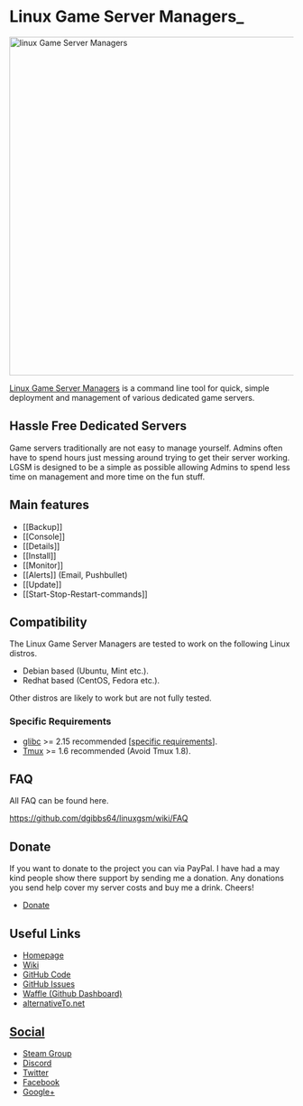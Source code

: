 <h1>Linux Game Server Managers_</h1>
<a href="http://gameservermanagers.com"><img src="https://github.com/dgibbs64/linuxgsm/blob/master/images/logo/lgsm-full-light.png" alt="linux Game Server Managers" width="600" /></a>

[Linux Game Server Managers](http://gameservermanagers.com/) is a command line tool for quick, simple deployment and management of various dedicated game servers.

<h2>Hassle Free Dedicated Servers</h2>
Game servers traditionally are not easy to manage yourself. Admins often have to spend hours just messing around trying to get their server working. LGSM is designed to be a simple as possible allowing Admins to spend less time on management and more time on the fun stuff.

<h2>Main features</h2>
<ul>
	<li>[[Backup]]</li>
	<li>[[Console]]</li>
	<li>[[Details]]</li>
	<li>[[Install]]</li>
	<li>[[Monitor]]</li>
	<li>[[Alerts]] (Email, Pushbullet)</li>
	<li>[[Update]]</li>
	<li>[[Start-Stop-Restart-commands]]</li>
</ul>
<h2>Compatibility</h2>
The Linux Game Server Managers are tested to work on the following Linux distros.
<ul>
	<li>Debian based (Ubuntu, Mint etc.).</li>
	<li>Redhat based (CentOS, Fedora etc.).</li>
</ul>
Other distros are likely to work but are not fully tested.
<h3>Specific Requirements</h3>
<ul>
	<li><a href="https://github.com/dgibbs64/linuxgsm/wiki/glibc">glibc</a> >= 2.15 recommended [<a href="https://github.com/dgibbs64/linuxgsm/wiki/glibc#server-requirements">specific requirements</a>].</li>
	<li><a href="https://github.com/dgibbs64/linuxgsm/wiki/Tmux">Tmux</a> >= 1.6 recommended (Avoid Tmux 1.8).</li>
</ul>
<h2>FAQ</h2>
All FAQ can be found here.

<a href="https://github.com/dgibbs64/linuxgsm/wiki/FAQ">https://github.com/dgibbs64/linuxgsm/wiki/FAQ</a>
<h2>Donate</h2>
If you want to donate to the project you can via PayPal. I have had a may kind people show there support by sending me a donation. Any donations you send help cover my server costs and buy me a drink. Cheers!
<ul>
<li><a href="http://gameservermanagers.com/donate">Donate</a></li>
</ul>
<h2>Useful Links</h2>
<ul>
 	<li><a href="https://gameservermanagers.com">Homepage</li>
	<li><a href="https://github.com/dgibbs64/linuxgsm/wiki">Wiki</li>
	<li><a href="https://github.com/dgibbs64/linuxgsm">GitHub Code</li>
	<li><a href="https://github.com/dgibbs64/linuxgsm/issues">GitHub Issues</li>
	<li><a href="https://waffle.io/dgibbs64/linuxgsm">Waffle (Github Dashboard)</li>
	<li><a href="https://alternativeto.net/software/linux-game-server-managers/">alternativeTo.net</li>
</ul>
<h2>Social</h2>
<ul>
	<li><a href="https://steamcommunity.com/groups/linuxgsm">Steam Group</li>
	<li><a href="https://discordapp.com/invite/0i9cmXVacvUEx040">Discord</li>
	<li><a href="https://twitter.com/dangibbsuk">Twitter</li>
	<li><a href="https://www.facebook.com/linuxgsm">Facebook</li>
	<li><a href="https://plus.google.com/+Gameservermanagers1">Google+</li>
</ul>